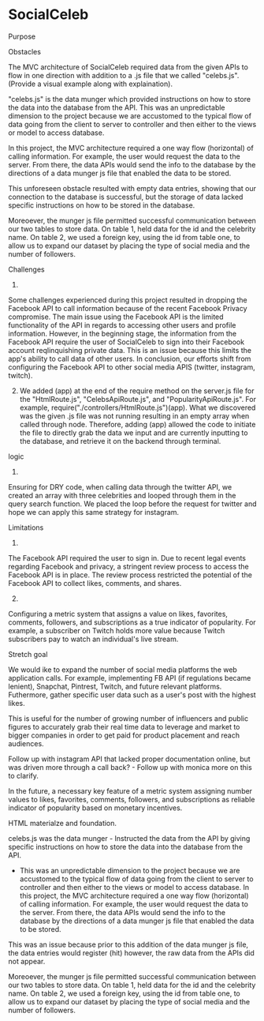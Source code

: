 # SocialCeleb

Purpose


Obstacles 

  The MVC architecture of SocialCeleb required data from the given APIs to flow in one direction with addition to a .js file that we called "celebs.js".  (Provide a visual example along with explaination).

  "celebs.js" is the data munger which provided instructions on how to store the data into the database from the API.  This was an unpredictable dimension to the project because we are accustomed to the typical flow of data going from the client to server to controller and then either to the views or model to access database.  
  
  In this project, the MVC architecture required a one way flow (horizontal) of calling information.  For example, the user would request the data to the server.  From there, the data APIs would send the info to the database by the directions of a data munger js file that enabled the data to be stored.  

This unforeseen obstacle resulted with empty data entries, showing that our connection to the database is successful, but the storage of data lacked specific instructions on how to be stored in the database. 

Moreoever, the munger js file permitted successful communication between our two tables to store data. On table 1, held data for the id and the celebrity name. On table 2, we used a foreign key, using the id from table one, to allow us to expand our dataset by placing the type of social media and the number of followers.  

Challenges

1. 
Some challenges experienced during this project resulted in dropping the Facebook API to call information because of the recent Facebook Privacy compromise.  The main issue using the Facebook API is the limited functionality of the API in regards to accessing other users and profile information.  However, in the beginning stage, the information from the Facebook API require the user of SocialCeleb to sign into their Facebook account reqlinquishing private data.  This is an issue because this limits the app's ability to call data of other users.  In conclusion, our efforts shift from configuring the Facebook API to other social media APIS (twitter, instagram, twitch). 

2. We added (app) at the end of the require method on the server.js file for the "HtmlRoute.js", "CelebsApiRoute.js", and "PopularityApiRoute.js".  For example, require("./controllers/HtmlRoute.js")(app).  What we discovered was the given .js file was not running resulting in an empty array when called through node.  Therefore, adding (app) allowed the code to initiate the file to directly grab the data we input and are currently inputting to the database, and retrieve it on the backend through terminal.


logic

1. 
Ensuring for DRY code, when calling data through the twitter API, we created an array with three celebrities and  looped through them in the query search function.  We placed the loop before the request for twitter and hope we can apply this same strategy for instagram. 

Limitations

1.
The Facebook API required the user to sign in.  Due to recent legal events regarding Facebook and privacy, a stringent review process to access the Facebook API is in place.  The review process restricted the potential of the Facebook API to collect likes, comments, and shares.  

2. 
Configuring a metric system that assigns a value on likes, favorites, comments, followers, and subscriptions as a true indicator of popularity.  For example, a subscriber on Twitch holds more value because Twitch subscribers pay to watch an individual's live stream.  


Stretch goal

We would ike to expand the number of social media platforms the web application calls.  For example, implementing FB API (if regulations became lenient), Snapchat, Pintrest, Twitch, and future relevant platforms.  Futhermore, gather specific user data such as a user's post with the highest likes. 

This is useful for the number of growing number of influencers and public figures to accurately grab their real time data to leverage and market to bigger companies in order to get paid for product placement and reach audiences. 

Follow up with instagram API that lacked proper documentation online, but was driven more through a call back? - Follow up with monica more on this to clarify. 

In the future, a necessary key feature of a metric system assigning number values to likes, favorites, comments, followers, and subscriptions as reliable indicator of popularity based on monetary incentives.  






HTML materialze and foundation. 

celebs.js was the data munger - Instructed the data from the API by giving specific instructions on how to store the data into the database from the API. 
- This was an unpredictable dimension to the project because we are accustomed to the typical flow of data going from the client to server to controller and then either to the views or model to access database.  In this project, the MVC architecture required a one way flow (horizontal) of calling information.  For example, the user would request the data to the server.  From there, the data APIs would send the info to the database by the directions of a data munger js file that enabled the data to be stored.  

This was an issue because prior to this addition of the data munger js file, the data entries would register (hit) however, the raw data from the APIs did not appear.

Moreoever, the munger js file permitted successful communication between our two tables to store data. On table 1, held data for the id and the celebrity name. On table 2, we used a foreign key, using the id from table one, to allow us to expand our dataset by placing the type of social media and the number of followers.  


